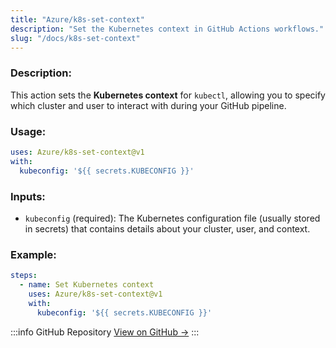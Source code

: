 ```yaml
---
title: "Azure/k8s-set-context"
description: "Set the Kubernetes context in GitHub Actions workflows."
slug: "/docs/k8s-set-context"
---
```


### Description:
This action sets the **Kubernetes context** for `kubectl`, allowing you to specify which cluster and user to interact with during your GitHub pipeline.

### Usage:
```yaml
uses: Azure/k8s-set-context@v1
with:
  kubeconfig: '${{ secrets.KUBECONFIG }}'
```

### Inputs:
- `kubeconfig` (required): The Kubernetes configuration file (usually stored in secrets) that contains details about your cluster, user, and context.

### Example:
```yaml
steps:
  - name: Set Kubernetes context
    uses: Azure/k8s-set-context@v1
    with:
      kubeconfig: '${{ secrets.KUBECONFIG }}'
```

:::info GitHub Repository
[View on GitHub →](https://github.com/Azure/k8s-set-context)
:::
